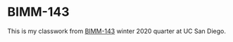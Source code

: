 # BIMM-143


This is my classwork from [BIMM-143](https://bioboot.github.io/bimm143_W20/) winter 2020 quarter at UC San Diego.

